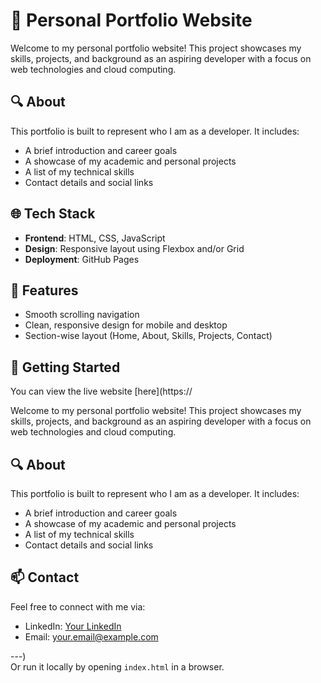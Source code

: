 # 💼 Personal Portfolio Website

Welcome to my personal portfolio website! This project showcases my skills, projects, and background as an aspiring developer with a focus on web technologies and cloud computing.

## 🔍 About

This portfolio is built to represent who I am as a developer. It includes:
- A brief introduction and career goals
- A showcase of my academic and personal projects
- A list of my technical skills
- Contact details and social links

## 🌐 Tech Stack

- **Frontend**: HTML, CSS, JavaScript
- **Design**: Responsive layout using Flexbox and/or Grid
- **Deployment**: GitHub Pages

## 📁 Features

- Smooth scrolling navigation
- Clean, responsive design for mobile and desktop
- Section-wise layout (Home, About, Skills, Projects, Contact)

## 🚀 Getting Started

You can view the live website [here](https://

Welcome to my personal portfolio website! This project showcases my skills, projects, and background as an aspiring developer with a focus on web technologies and cloud computing.

## 🔍 About

This portfolio is built to represent who I am as a developer. It includes:
- A brief introduction and career goals
- A showcase of my academic and personal projects
- A list of my technical skills
- Contact details and social links



## 📫 Contact

Feel free to connect with me via:
- LinkedIn: [Your LinkedIn](https://linkedin.com/in/nivya-shree-p/)
- Email: your.email@example.com

---)  
Or run it locally by opening `index.html` in a browser.




